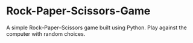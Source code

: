 # Rock-Paper-Scissors-Game
A simple Rock–Paper–Scissors game built using Python. Play against the computer with random choices.
